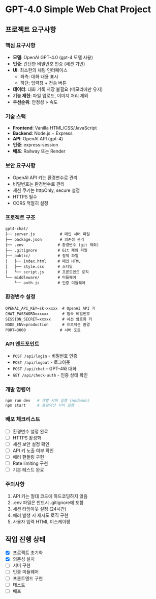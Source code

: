 # GPT-4.0 Simple Web Chat Project

## 프로젝트 요구사항

### 핵심 요구사항
- **모델**: OpenAI GPT-4.0 (gpt-4 모델 사용)
- **인증**: 간단한 비밀번호 인증 (세션 기반)
- **UI**: 최소한의 채팅 인터페이스
  - 좌측: 대화 내용 표시
  - 하단: 입력창 + 전송 버튼
- **데이터**: 대화 기록 저장 불필요 (메모리에만 유지)
- **기능 제한**: 파일 업로드, 이미지 처리 제외
- **우선순위**: 안정성 > 속도

### 기술 스택
- **Frontend**: Vanilla HTML/CSS/JavaScript
- **Backend**: Node.js + Express
- **API**: OpenAI API (gpt-4)
- **인증**: express-session
- **배포**: Railway 또는 Render

### 보안 요구사항
- OpenAI API 키는 환경변수로 관리
- 비밀번호는 환경변수로 관리
- 세션 쿠키는 httpOnly, secure 설정
- HTTPS 필수
- CORS 적절히 설정

### 프로젝트 구조
```
gpt4-chat/
├── server.js           # 메인 서버 파일
├── package.json        # 의존성 관리
├── .env               # 환경변수 (git 제외)
├── .gitignore         # Git 제외 파일
├── public/            # 정적 파일
│   ├── index.html     # 메인 HTML
│   ├── style.css      # 스타일
│   └── script.js      # 프론트엔드 로직
└── middleware/        # 미들웨어
    └── auth.js        # 인증 미들웨어
```

### 환경변수 설정
```
OPENAI_API_KEY=sk-xxxxx  # OpenAI API 키
CHAT_PASSWORD=xxxxx      # 접속 비밀번호
SESSION_SECRET=xxxxx     # 세션 암호화 키
NODE_ENV=production      # 프로덕션 환경
PORT=3000               # 서버 포트
```

### API 엔드포인트
- `POST /api/login` - 비밀번호 인증
- `POST /api/logout` - 로그아웃
- `POST /api/chat` - GPT-4와 대화
- `GET /api/check-auth` - 인증 상태 확인

### 개발 명령어
```bash
npm run dev   # 개발 서버 실행 (nodemon)
npm start     # 프로덕션 서버 실행
```

### 배포 체크리스트
- [ ] 환경변수 설정 완료
- [ ] HTTPS 활성화
- [ ] 세션 보안 설정 확인
- [ ] API 키 노출 여부 확인
- [ ] 에러 핸들링 구현
- [ ] Rate limiting 구현
- [ ] 기본 테스트 완료

### 주의사항
1. API 키는 절대 코드에 하드코딩하지 않음
2. .env 파일은 반드시 .gitignore에 포함
3. 세션 타임아웃 설정 (24시간)
4. 에러 발생 시 재시도 로직 구현
5. 사용자 입력 HTML 이스케이핑

## 작업 진행 상태
- [x] 프로젝트 초기화
- [x] 의존성 설치
- [ ] 서버 구현
- [ ] 인증 미들웨어
- [ ] 프론트엔드 구현
- [ ] 테스트
- [ ] 배포